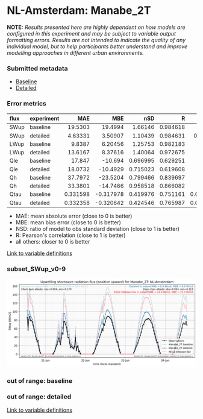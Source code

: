 # NL-Amsterdam: Manabe_2T

**NOTE:** *Results presented here are highly dependent on how models are configured in this experiment and may be subject to variable output formatting errors. Results are not intended to indicate the quality of any individual model, but to help participants better understand and improve modelling approaches in different urban environments.*

### Submitted metadata

- [Baseline](Manabe_2T_NL-Amsterdam_baseline_attrs.md)
- [Detailed](Manabe_2T_NL-Amsterdam_detailed_attrs.md)

### Error metrics

| flux   | experiment   |       MAE |        MBE |      nSD |        R |        5th |      95th |      RMSE |    cRMSE |      AMBE |     1-nSD |       1-R |   nSkewness |   nKurtosis |   Overlap |
|:-------|:-------------|----------:|-----------:|---------:|---------:|-----------:|----------:|----------:|---------:|----------:|----------:|----------:|------------:|------------:|----------:|
| SWup   | baseline     | 19.5303   |  19.4994   | 1.66146  | 0.984618 |  1.24381   | 52.6466   | 26.1294   | 0.699026 | 19.4994   | 0.661457  | 0.015382  |  0.0598893  |   0.236489  | 0.10527   |
| SWup   | detailed     |  4.63331  |   3.50907  | 1.10439  | 0.984631 |  0.582614  |  9.1838   |  6.33055  | 0.21176  |  3.50907  | 0.104388  | 0.0153686 |  0.060095   |   0.237154  | 0.0707509 |
| LWup   | baseline     |  9.8387   |   6.20456  | 1.25753  | 0.982183 |  5.61909   | 28.6857   | 14.422    | 0.333367 |  6.20456  | 0.257529  | 0.0178173 |  0.146548   |   0.0632491 | 0.0976475 |
| LWup   | detailed     | 13.6167   |   8.37616  | 1.40064  | 0.972675 |  7.70509   | 45.8953   | 20.7776   | 0.486884 |  8.37616  | 0.400637  | 0.0273248 |  0.37275    |   0.393476  | 0.119826  |
| Qle    | baseline     | 17.847    | -10.694    | 0.696995 | 0.629251 |  1.23098   | 23.7782   | 29.4033   | 0.780149 | 10.694    | 0.303005  | 0.370749  |  0.0259226  |   0.714181  | 0.24201   |
| Qle    | detailed     | 18.0732   | -10.4929   | 0.715023 | 0.619608 |  1.90307   | 23.2426   | 29.6767   | 0.79069  | 10.4929   | 0.284978  | 0.380392  |  0.00946133 |   0.682898  | 0.237572  |
| Qh     | baseline     | 37.7972   | -23.5204   | 0.799466 | 0.839697 |  8.14074   | 48.6485   | 55.9274   | 0.544544 | 23.5204   | 0.200534  | 0.160303  |  0.686357   |   0.584073  | 0.193901  |
| Qh     | detailed     | 33.3801   | -14.7466   | 0.958518 | 0.866082 | 10.9071    |  8.50747  | 49.6133   | 0.508376 | 14.7466   | 0.0414819 | 0.133918  |  0.661289   |   0.666588  | 0.218981  |
| Qtau   | baseline     |  0.331598 |  -0.317978 | 0.419976 | 0.751161 |  0.0236538 |  1.00189  |  0.549544 | 0.738539 |  0.317978 | 0.580023  | 0.248839  |  0.270114   |   0.630867  | 0.264857  |
| Qtau   | detailed     |  0.332358 |  -0.320642 | 0.424546 | 0.765987 |  0.0325355 |  0.998586 |  0.545854 | 0.727905 |  0.320642 | 0.575454  | 0.234013  |  0.279802   |   0.639622  | 0.265597  |

 - MAE: mean absolute error (close to 0 is better)
 - MBE: mean bias error (close to 0 is better)
 - NSD: ratio of model to obs standard deviation (close to 1 is better)
 - R: Pearson's correlation (close to 1 is better)
 - all others: closer to 0 is better

[Link to variable definitions](../modelattrs/variable_definitions.md)

### <a name="subset_swup_v0-9"></a>subset_SWup_v0-9
[![Manabe_2T_NL-Amsterdam_subset_SWup_v0-9.png](Manabe_2T_NL-Amsterdam_subset_SWup_v0-9.png)](Manabe_2T_NL-Amsterdam_subset_SWup_v0-9.png)

### out of range: baseline


### out of range: detailed



[Link to variable definitions](../modelattrs/variable_definitions.md)

